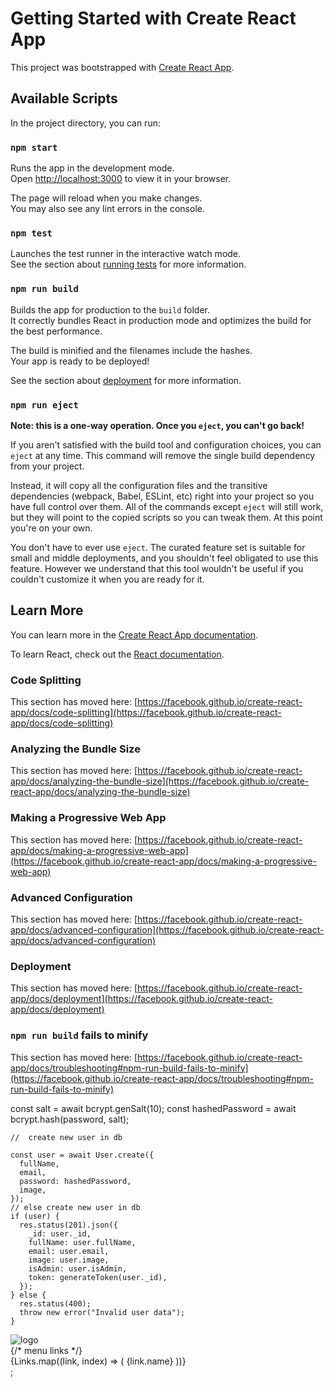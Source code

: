 # Getting Started with Create React App

This project was bootstrapped with [Create React App](https://github.com/facebook/create-react-app).

## Available Scripts

In the project directory, you can run:

### `npm start`

Runs the app in the development mode.\
Open [http://localhost:3000](http://localhost:3000) to view it in your browser.

The page will reload when you make changes.\
You may also see any lint errors in the console.

### `npm test`

Launches the test runner in the interactive watch mode.\
See the section about [running tests](https://facebook.github.io/create-react-app/docs/running-tests) for more information.

### `npm run build`

Builds the app for production to the `build` folder.\
It correctly bundles React in production mode and optimizes the build for the best performance.

The build is minified and the filenames include the hashes.\
Your app is ready to be deployed!

See the section about [deployment](https://facebook.github.io/create-react-app/docs/deployment) for more information.

### `npm run eject`

**Note: this is a one-way operation. Once you `eject`, you can't go back!**

If you aren't satisfied with the build tool and configuration choices, you can `eject` at any time. This command will remove the single build dependency from your project.

Instead, it will copy all the configuration files and the transitive dependencies (webpack, Babel, ESLint, etc) right into your project so you have full control over them. All of the commands except `eject` will still work, but they will point to the copied scripts so you can tweak them. At this point you're on your own.

You don't have to ever use `eject`. The curated feature set is suitable for small and middle deployments, and you shouldn't feel obligated to use this feature. However we understand that this tool wouldn't be useful if you couldn't customize it when you are ready for it.

## Learn More

You can learn more in the [Create React App documentation](https://facebook.github.io/create-react-app/docs/getting-started).

To learn React, check out the [React documentation](https://reactjs.org/).

### Code Splitting

This section has moved here: [https://facebook.github.io/create-react-app/docs/code-splitting](https://facebook.github.io/create-react-app/docs/code-splitting)

### Analyzing the Bundle Size

This section has moved here: [https://facebook.github.io/create-react-app/docs/analyzing-the-bundle-size](https://facebook.github.io/create-react-app/docs/analyzing-the-bundle-size)

### Making a Progressive Web App

This section has moved here: [https://facebook.github.io/create-react-app/docs/making-a-progressive-web-app](https://facebook.github.io/create-react-app/docs/making-a-progressive-web-app)

### Advanced Configuration

This section has moved here: [https://facebook.github.io/create-react-app/docs/advanced-configuration](https://facebook.github.io/create-react-app/docs/advanced-configuration)

### Deployment

This section has moved here: [https://facebook.github.io/create-react-app/docs/deployment](https://facebook.github.io/create-react-app/docs/deployment)

### `npm run build` fails to minify

This section has moved here: [https://facebook.github.io/create-react-app/docs/troubleshooting#npm-run-build-fails-to-minify](https://facebook.github.io/create-react-app/docs/troubleshooting#npm-run-build-fails-to-minify)

const salt = await bcrypt.genSalt(10);
const hashedPassword = await bcrypt.hash(password, salt);

    //  create new user in db

    const user = await User.create({
      fullName,
      email,
      password: hashedPassword,
      image,
    });
    // else create new user in db
    if (user) {
      res.status(201).json({
        _id: user._id,
        fullName: user.fullName,
        email: user.email,
        image: user.image,
        isAdmin: user.isAdmin,
        token: generateToken(user._id),
      });
    } else {
      res.status(400);
      throw new error("Invalid user data");
    }

<div className="inline-block sm:w-4/5 border border-border md:w-5 lg:w-2/5 w-full align-middle p-10 overflow-y-auto h-full bg-main text-white rounded-2xl  ">
  <div className="align-middle  ">
    <Link to="/">
      <img src="/assets/log.png" alt="logo" className="object-contain" />
    </Link>
  </div>
  {/* menu links */}
  <div className="w-full overflow-y-scroll flex-grow max-height-full">
    {Links.map((link, index) => (
      <NavLink to={link.link} className={Hover} key={index}>
        <link.icon className="text-lg" /> {link.name}
      </NavLink>
    ))}
  </div>
</div>;

